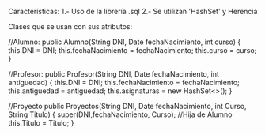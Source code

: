 Características: 
1.- Uso de la librería .sql
2.- Se utilizan 'HashSet' y Herencia


Clases que se usan con sus atributos:

//Alumno:
public Alumno(String DNI, Date fechaNacimiento, int curso) {
        this.DNI = DNI;
        this.fechaNacimiento = fechaNacimiento;
        this.curso = curso;
    }

//Profesor:
public Profesor(String DNI, Date fechaNacimiento, int antiguedad) {
        this.DNI = DNI;
        this.fechaNacimiento = fechaNacimiento;
        this.antiguedad = antiguedad;
        this.asignaturas = new HashSet<>();
}

//Proyecto
public Proyectos(String DNI, Date fechaNacimiento, int Curso, String Titulo) {
        super(DNI,fechaNacimiento, Curso); //Hija de Alumno
        this.Titulo = Titulo;
    }
    
